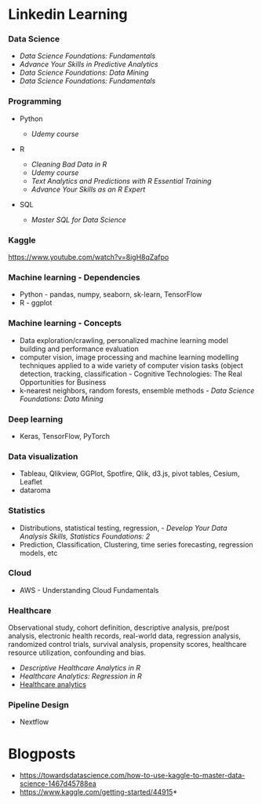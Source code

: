 # Linkedin Learning

### Data Science
* _Data Science Foundations: Fundamentals_
* _Advance Your Skills in Predictive Analytics_
* _Data Science Foundations: Data Mining_
* _Data Science Foundations: Fundamentals_

### Programming
* Python
  * _Udemy course_

* R 
  * _Cleaning Bad Data in R_ 
  * _Udemy course_
  * _Text Analytics and Predictions with R Essential Training_
  * _Advance Your Skills as an R Expert_

* SQL 
  * _Master SQL for Data Science_

### Kaggle

https://www.youtube.com/watch?v=8igH8qZafpo

### Machine learning - Dependencies

* Python - pandas, numpy, seaborn, sk-learn, TensorFlow 
* R - ggplot

### Machine learning - Concepts

* Data exploration/crawling, personalized machine learning model building and performance evaluation
* computer vision, image processing and machine learning modelling techniques applied to a wide variety of computer vision tasks (object detection, tracking, classification - Cognitive Technologies: The Real Opportunities for Business
* k-nearest neighbors, random forests, ensemble methods - _Data Science Foundations: Data Mining_

### Deep learning 
* Keras, TensorFlow, PyTorch

### Data visualization
* Tableau, Qlikview, GGPlot, Spotfire, Qlik, d3.js, pivot tables, Cesium, Leaflet
* dataroma

### Statistics
* Distributions, statistical testing, regression, - _Develop Your Data Analysis Skills,_ _Statistics Foundations: 2_
* Prediction, Classification, Clustering, time series forecasting, regression models, etc  

### Cloud
* AWS - Understanding Cloud Fundamentals

### Healthcare
Observational study, cohort definition, descriptive analysis, pre/post analysis, electronic health records, real-world data, regression analysis, randomized control trials, survival analysis, propensity scores, healthcare resource utilization, confounding and bias. 
- *Descriptive Healthcare Analytics in R*
- _Healthcare Analytics: Regression in R_
- [Healthcare analytics](https://www.linkedin.com/learning/instructors/monika-wahi?u=87874986) 

### Pipeline Design
* Nextflow

# Blogposts
* https://towardsdatascience.com/how-to-use-kaggle-to-master-data-science-1467d45788ea
* https://www.kaggle.com/getting-started/44915* 
